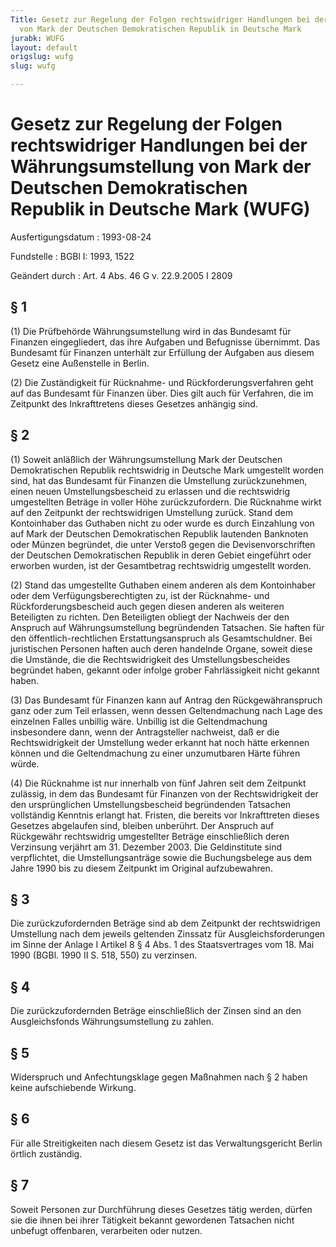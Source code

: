 ```yaml
---
Title: Gesetz zur Regelung der Folgen rechtswidriger Handlungen bei der Währungsumstellung
  von Mark der Deutschen Demokratischen Republik in Deutsche Mark
jurabk: WUFG
layout: default
origslug: wufg
slug: wufg

---
```


# Gesetz zur Regelung der Folgen rechtswidriger Handlungen bei der Währungsumstellung von Mark der Deutschen Demokratischen Republik in Deutsche Mark (WUFG)

Ausfertigungsdatum
:   1993-08-24

Fundstelle
:   BGBl I: 1993, 1522

Geändert durch
:   Art. 4 Abs. 46 G v. 22.9.2005 I 2809


## § 1

(1) Die Prüfbehörde Währungsumstellung wird in das Bundesamt für Finanzen eingegliedert, das ihre Aufgaben und Befugnisse übernimmt. Das Bundesamt für Finanzen unterhält zur Erfüllung der Aufgaben aus diesem Gesetz eine Außenstelle in Berlin.

(2) Die Zuständigkeit für Rücknahme- und Rückforderungsverfahren geht auf das Bundesamt für Finanzen über. Dies gilt auch für Verfahren, die im Zeitpunkt des Inkrafttretens dieses Gesetzes anhängig sind.


## § 2

(1) Soweit anläßlich der Währungsumstellung Mark der Deutschen Demokratischen Republik rechtswidrig in Deutsche Mark umgestellt worden sind, hat das Bundesamt für Finanzen die Umstellung zurückzunehmen, einen neuen Umstellungsbescheid zu erlassen und die rechtswidrig umgestellten Beträge in voller Höhe zurückzufordern. Die Rücknahme wirkt auf den Zeitpunkt der rechtswidrigen Umstellung zurück. Stand dem Kontoinhaber das Guthaben nicht zu oder wurde es durch Einzahlung von auf Mark der Deutschen Demokratischen Republik lautenden Banknoten oder Münzen begründet, die unter Verstoß gegen die Devisenvorschriften der Deutschen Demokratischen Republik in deren Gebiet eingeführt oder erworben wurden, ist der Gesamtbetrag rechtswidrig umgestellt worden.

(2) Stand das umgestellte Guthaben einem anderen als dem Kontoinhaber oder dem Verfügungsberechtigten zu, ist der Rücknahme- und Rückforderungsbescheid auch gegen diesen anderen als weiteren Beteiligten zu richten. Den Beteiligten obliegt der Nachweis der den Anspruch auf Währungsumstellung begründenden Tatsachen. Sie haften für den öffentlich-rechtlichen Erstattungsanspruch als Gesamtschuldner. Bei juristischen Personen haften auch deren handelnde Organe, soweit diese die Umstände, die die Rechtswidrigkeit des Umstellungsbescheides begründet haben, gekannt oder infolge grober Fahrlässigkeit nicht gekannt haben.

(3) Das Bundesamt für Finanzen kann auf Antrag den Rückgewähranspruch ganz oder zum Teil erlassen, wenn dessen Geltendmachung nach Lage des einzelnen Falles unbillig wäre. Unbillig ist die Geltendmachung insbesondere dann, wenn der Antragsteller nachweist, daß er die Rechtswidrigkeit der Umstellung weder erkannt hat noch hätte erkennen können und die Geltendmachung zu einer unzumutbaren Härte führen würde.

(4) Die Rücknahme ist nur innerhalb von fünf Jahren seit dem Zeitpunkt zulässig, in dem das Bundesamt für Finanzen von der Rechtswidrigkeit der den ursprünglichen Umstellungsbescheid begründenden Tatsachen vollständig Kenntnis erlangt hat. Fristen, die bereits vor Inkrafttreten dieses Gesetzes abgelaufen sind, bleiben unberührt. Der Anspruch auf Rückgewähr rechtswidrig umgestellter Beträge einschließlich deren Verzinsung verjährt am 31. Dezember 2003. Die Geldinstitute sind verpflichtet, die Umstellungsanträge sowie die Buchungsbelege aus dem Jahre 1990 bis zu diesem Zeitpunkt im Original aufzubewahren.


## § 3

Die zurückzufordernden Beträge sind ab dem Zeitpunkt der rechtswidrigen Umstellung nach dem jeweils geltenden Zinssatz für Ausgleichsforderungen im Sinne der Anlage I Artikel 8 § 4 Abs. 1 des Staatsvertrages vom 18. Mai 1990 (BGBl. 1990 II S. 518, 550) zu verzinsen.


## § 4

Die zurückzufordernden Beträge einschließlich der Zinsen sind an den Ausgleichsfonds Währungsumstellung zu zahlen.


## § 5

Widerspruch und Anfechtungsklage gegen Maßnahmen nach § 2 haben keine aufschiebende Wirkung.


## § 6

Für alle Streitigkeiten nach diesem Gesetz ist das Verwaltungsgericht Berlin örtlich zuständig.


## § 7

Soweit Personen zur Durchführung dieses Gesetzes tätig werden, dürfen sie die ihnen bei ihrer Tätigkeit bekannt gewordenen Tatsachen nicht unbefugt offenbaren, verarbeiten oder nutzen.

